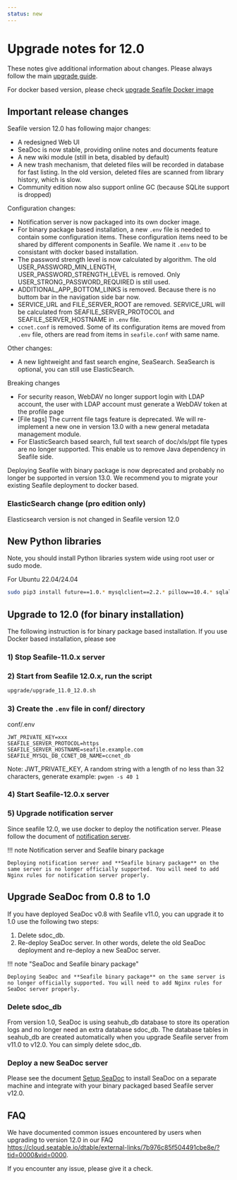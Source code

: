```yaml
---
status: new
---
```


# Upgrade notes for 12.0

These notes give additional information about changes.
Please always follow the main [upgrade guide](./upgrade.md).

For docker based version, please check [upgrade Seafile Docker image](./upgrade_docker.md)

## Important release changes

Seafile version 12.0 has following major changes:

* A redesigned Web UI
* SeaDoc is now stable, providing online notes and documents feature
* A new wiki module (still in beta, disabled by default)
* A new trash mechanism, that deleted files will be recorded in database for fast listing. In the old version, deleted files are scanned from library history, which is slow.
* Community edition now also support online GC (because SQLite support is dropped)


Configuration changes:

* Notification server is now packaged into its own docker image.
* For binary package based installation, a new `.env` file is needed to contain some configuration items. These configuration items need to be shared by different components in Seafile. We name it `.env` to be consistant with docker based installation.
* The password strength level is now calculated by algorithm. The old USER_PASSWORD_MIN_LENGTH, USER_PASSWORD_STRENGTH_LEVEL is removed. Only USER_STRONG_PASSWORD_REQUIRED is still used.
* ADDITIONAL_APP_BOTTOM_LINKS is removed. Because there is no buttom bar in the navigation side bar now.
* SERVICE_URL and FILE_SERVER_ROOT are removed. SERVICE_URL will be calculated from SEAFILE_SERVER_PROTOCOL and SEAFILE_SERVER_HOSTNAME in `.env` file.
* `ccnet.conf` is removed. Some of its configuration items are moved from `.env` file, others are read from items in `seafile.conf` with same name.

Other changes:

* A new lightweight and fast search engine, SeaSearch. SeaSearch is optional, you can still use ElasticSearch.


Breaking changes

* For security reason, WebDAV no longer support login with LDAP account, the user with LDAP account must generate a WebDAV token at the profile page
* [File tags] The current file tags feature is deprecated. We will re-implement a new one in version 13.0 with a new general metadata management module.
* For ElasticSearch based search, full text search of doc/xls/ppt file types are no longer supported. This enable us to remove Java dependency in Seafile side.


Deploying Seafile with binary package is now deprecated and probably no longer be supported in version 13.0. We recommend you to migrate your existing Seafile deployment to docker based.


### ElasticSearch change (pro edition only)

Elasticsearch version is not changed in Seafile version 12.0

## New Python libraries

Note, you should install Python libraries system wide using root user or sudo mode.

For Ubuntu 22.04/24.04

```sh
sudo pip3 install future==1.0.* mysqlclient==2.2.* pillow==10.4.* sqlalchemy==2.0.* gevent==24.2.* captcha==0.6.* django_simple_captcha==0.6.* djangosaml2==1.9.* pysaml2==7.3.* pycryptodome==3.20.* cffi==1.17.0 python-ldap==3.4.* PyMuPDF==1.24.*
```

## Upgrade to 12.0 (for binary installation)

The following instruction is for binary package based installation. If you use Docker based installation, please see [](./upgrade_docker.md)

### 1) Stop Seafile-11.0.x server

### 2) Start from Seafile 12.0.x, run the script

```sh
upgrade/upgrade_11.0_12.0.sh
```

### 3) Create the `.env` file in conf/ directory

conf/.env

```env
JWT_PRIVATE_KEY=xxx
SEAFILE_SERVER_PROTOCOL=https
SEAFILE_SERVER_HOSTNAME=seafile.example.com
SEAFILE_MYSQL_DB_CCNET_DB_NAME=ccnet_db
```

Note: JWT_PRIVATE_KEY, A random string with a length of no less than 32 characters, generate example: `pwgen -s 40 1`

### 4) Start Seafile-12.0.x server

### 5) Upgrade notification server

Since seafile 12.0, we use docker to deploy the notification server. Please follow the document of [notification server](../extension/notification-server.md).

!!! note Notification server and Seafile binary package

    Deploying notification server and **Seafile binary package** on the same server is no longer officially supported. You will need to add Nginx rules for notification server properly.


## Upgrade SeaDoc from 0.8 to 1.0

If you have deployed SeaDoc v0.8 with Seafile v11.0, you can upgrade it to 1.0 use the following two steps:

1. Delete sdoc_db.
2. Re-deploy SeaDoc server. In other words, delete the old SeaDoc deployment and re-deploy a new SeaDoc server.

!!! note "SeaDoc and Seafile binary package"

    Deploying SeaDoc and **Seafile binary package** on the same server is no longer officially supported. You will need to add Nginx rules for SeaDoc server properly.


### Delete sdoc_db

From version 1.0, SeaDoc is using seahub_db database to store its operation logs and no longer need an extra database sdoc_db. The database tables in seahub_db are created automatically when you upgrade Seafile server from v11.0 to v12.0. You can simply delete sdoc_db.

### Deploy a new SeaDoc server

Please see the document [Setup SeaDoc](../extension/setup_seadoc.md) to install SeaDoc on a separate machine and integrate with your binary packaged based Seafile server v12.0.


## FAQ

We have documented common issues encountered by users when upgrading to version 12.0 in our FAQ <https://cloud.seatable.io/dtable/external-links/7b976c85f504491cbe8e/?tid=0000&vid=0000>.

If you encounter any issue, please give it a check.
